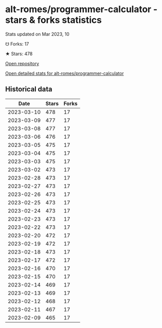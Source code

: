 # alt-romes/programmer-calculator - stars & forks statistics

Stats updated on Mar 2023, 10

☋ Forks: 17

★ Stars: 478

[Open repository](https://github.com/alt-romes/programmer-calculator)

[Open detailed stats for alt-romes/programmer-calculator](https://reviewgithub.com/rep/alt-romes/programmer-calculator)

## Historical data
| Date | Stars | Forks |
|------|-------|-------|
| 2023-03-10 | 478 | 17 | 
| 2023-03-09 | 477 | 17 | 
| 2023-03-08 | 477 | 17 | 
| 2023-03-06 | 476 | 17 | 
| 2023-03-05 | 475 | 17 | 
| 2023-03-04 | 475 | 17 | 
| 2023-03-03 | 475 | 17 | 
| 2023-03-02 | 473 | 17 | 
| 2023-02-28 | 473 | 17 | 
| 2023-02-27 | 473 | 17 | 
| 2023-02-26 | 473 | 17 | 
| 2023-02-25 | 473 | 17 | 
| 2023-02-24 | 473 | 17 | 
| 2023-02-23 | 473 | 17 | 
| 2023-02-22 | 473 | 17 | 
| 2023-02-20 | 472 | 17 | 
| 2023-02-19 | 472 | 17 | 
| 2023-02-18 | 473 | 17 | 
| 2023-02-17 | 472 | 17 | 
| 2023-02-16 | 470 | 17 | 
| 2023-02-15 | 470 | 17 | 
| 2023-02-14 | 469 | 17 | 
| 2023-02-13 | 469 | 17 | 
| 2023-02-12 | 468 | 17 | 
| 2023-02-11 | 467 | 17 | 
| 2023-02-09 | 465 | 17 | 

